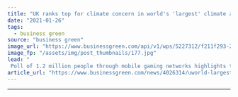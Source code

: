 ```yaml
---
title: "UK ranks top for climate concern in world's 'largest' climate attitudes survey"
date: "2021-01-26"
tags: 
  - business green
source: "business green"
image_url: "https://www.businessgreen.com/api/v1/wps/5227312/f211f293-2664-412d-b953-1911e28c9244/2/forest-185x114.jpg"
image_fp: "/assets/img/post_thumbnails/177.jpg"
lead: "
 Poll of 1.2 million people through mobile gaming networks highlights that 64 per cent of people view climate change as a global emergency ..."
article_url: "https://www.businessgreen.com/news/4026314/uworld-largest-climate-survey-highlights-widespread-support-bolder-climate-policies"
---
```


---
